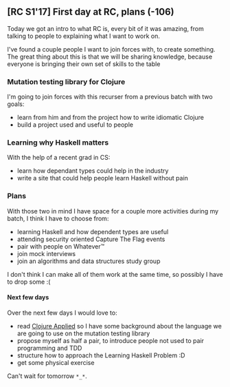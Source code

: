 ## [RC S1'17] First day at RC, plans (-106)

Today we got an intro to what RC is, every bit of it was amazing, 
from talking to people to explaining what I want to work on.

I've found a couple people I want to join forces with, to create something.
The great thing about this is that we will be sharing knowledge, because 
everyone is bringing their own set of skills to the table

### Mutation testing library for Clojure
 
I'm going to join forces with this recurser from a previous batch with two goals:
 
 * learn from him and from the project how to write idiomatic Clojure
 * build a project used and useful to people
 
### Learning why Haskell matters
 
With the help of a recent grad in CS:

 * learn how dependant types could help in the industry
 * write a site that could help people learn Haskell without pain
 
### Plans

With those two in mind I have space for a couple more activities during
my batch, I think I have to choose from:

 * learning Haskell and how dependent types are useful
 * attending security oriented Capture The Flag events
 * pair with people on Whatever™
 * join mock interviews 
 * join an algorithms and data structures study group
 
I don't think I can make all of them work at the same time, so possibly I have 
to drop some :(

#### Next few days

Over the next few days I would love to:

 * read [Clojure Applied](https://pragprog.com/book/vmclojeco/clojure-applied) so
 I have some background about the language we are going to use on the mutation testing
 library
 * propose myself as half a pair, to introduce people not used to pair programming 
 and TDD
 * structure how to approach the Learning Haskell Problem :D
 * get some physical exercise

Can't wait for tomorrow `*_*`.
